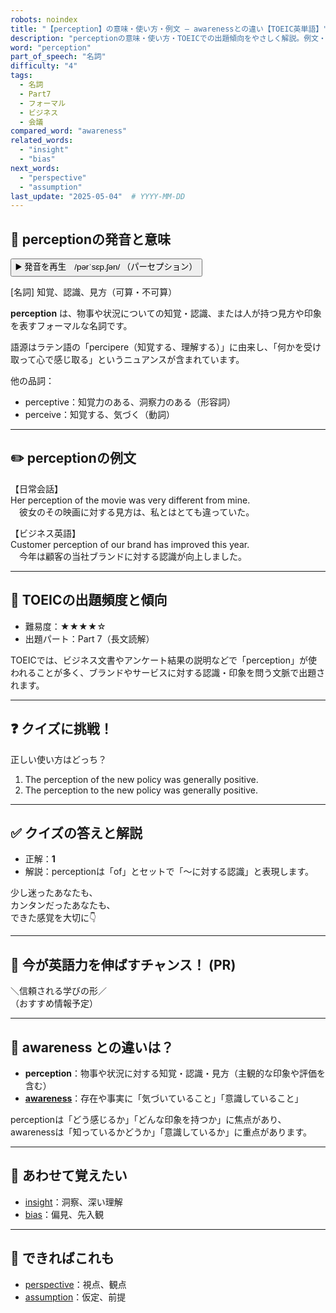 ```yaml
---
robots: noindex
title: "【perception】の意味・使い方・例文 ― awarenessとの違い【TOEIC英単語】"
description: "perceptionの意味・使い方・TOEICでの出題傾向をやさしく解説。例文・クイズ付きでawarenessとの違いもわかりやすく学べます。"
word: "perception"
part_of_speech: "名詞"
difficulty: "4"
tags:
  - 名詞
  - Part7
  - フォーマル
  - ビジネス
  - 会議
compared_word: "awareness"
related_words:
  - "insight"
  - "bias"
next_words:
  - "perspective"
  - "assumption"
last_update: "2025-05-04"  # YYYY-MM-DD
---
```


## 🔰 perceptionの発音と意味

<button class="play-audio" onclick="playTTS('perception')">
  <span class="play-audio-main">
    ▶️ 発音を再生　/pərˈsɛp.ʃən/
  </span>
  <span class="play-audio-sub">
    （パーセプション）
  </span>
</button>

[名詞] 知覚、認識、見方（可算・不可算）

**perception** は、物事や状況についての知覚・認識、または人が持つ見方や印象を表すフォーマルな名詞です。

語源はラテン語の「percipere（知覚する、理解する）」に由来し、「何かを受け取って心で感じ取る」というニュアンスが含まれています。

他の品詞：  
- perceptive：知覚力のある、洞察力のある（形容詞）
- perceive：知覚する、気づく（動詞）

---

## ✏️ perceptionの例文

【日常会話】  
Her perception of the movie was very different from mine.  
　彼女のその映画に対する見方は、私とはとても違っていた。

【ビジネス英語】  
Customer perception of our brand has improved this year.  
　今年は顧客の当社ブランドに対する認識が向上しました。

---

## 🎯 TOEICの出題頻度と傾向

- 難易度：★★★★☆
- 出題パート：Part 7（長文読解）

TOEICでは、ビジネス文書やアンケート結果の説明などで「perception」が使われることが多く、ブランドやサービスに対する認識・印象を問う文脈で出題されます。

---

## ❓ クイズに挑戦！

正しい使い方はどっち？

1. The perception of the new policy was generally positive.  
2. The perception to the new policy was generally positive.

---

## ✅ クイズの答えと解説

- 正解：**1**
- 解説：perceptionは「of」とセットで「～に対する認識」と表現します。

少し迷ったあなたも、  
カンタンだったあなたも、  
できた感覚を大切に👇️

---

## 🚀 今が英語力を伸ばすチャンス！ (PR)

<div class="info-center">
＼信頼される学びの形／<br>  
（おすすめ情報予定）
</div>

---

## 🤔  awareness との違いは？

- **perception**：物事や状況に対する知覚・認識・見方（主観的な印象や評価を含む）
- **[awareness](/word/awareness)**：存在や事実に「気づいていること」「意識していること」

perceptionは「どう感じるか」「どんな印象を持つか」に焦点があり、awarenessは「知っているかどうか」「意識しているか」に重点があります。

---

## 🧩 あわせて覚えたい

- [insight](/word/insight)：洞察、深い理解
- [bias](/word/bias)：偏見、先入観

---

## 📖 できればこれも

- [perspective](/word/perspective)：視点、観点
- [assumption](/word/assumption)：仮定、前提

<!-- cvid: aid13_bid44 -->
